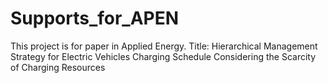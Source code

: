 # Supports_for_APEN
This project is for paper in Applied Energy.
Title: Hierarchical Management Strategy for Electric Vehicles Charging Schedule Considering the Scarcity of Charging Resources

